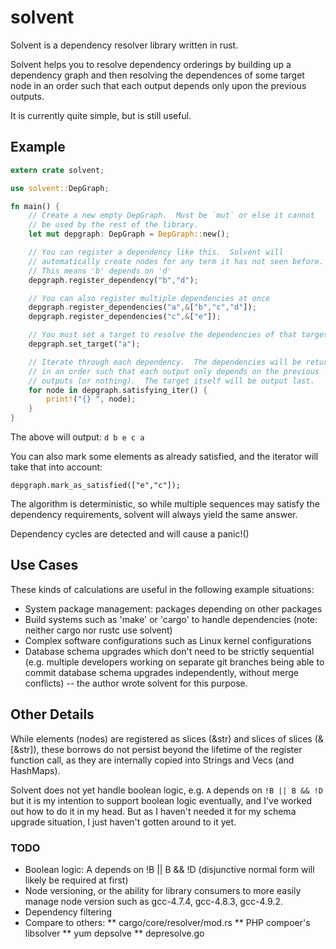 # solvent
Solvent is a dependency resolver library written in rust.

Solvent helps you to resolve dependency orderings by building up a dependency
graph and then resolving the dependences of some target node in an order such
that each output depends only upon the previous outputs.

It is currently quite simple, but is still useful.

## Example

```rust
extern crate solvent;

use solvent::DepGraph;

fn main() {
    // Create a new empty DepGraph.  Must be `mut` or else it cannot
    // be used by the rest of the library.
    let mut depgraph: DepGraph = DepGraph::new();

    // You can register a dependency like this.  Solvent will
    // automatically create nodes for any term it has not seen before.
    // This means 'b' depends on 'd'
    depgraph.register_dependency("b","d");

    // You can also register multiple dependencies at once
    depgraph.register_dependencies("a",&["b","c","d"]);
    depgraph.register_dependencies("c",&["e"]);

    // You must set a target to resolve the dependencies of that target
    depgraph.set_target("a");

    // Iterate through each dependency.  The dependencies will be returned
    // in an order such that each output only depends on the previous
    // outputs (or nothing).  The target itself will be output last.
    for node in depgraph.satisfying_iter() {
        print!("{} ", node);
    }
}
```

The above will output:  `d b e c a`

You can also mark some elements as already satisfied, and the
iterator will take that into account:

```ignore
depgraph.mark_as_satisfied(["e","c"]);
```

The algorithm is deterministic, so while multiple sequences may
satisfy the dependency requirements, solvent will always yield the
same answer.

Dependency cycles are detected and will cause a panic!()

## Use Cases
These kinds of calculations are useful in the following example situations:
* System package management: packages depending on other packages
* Build systems such as 'make' or 'cargo' to handle dependencies
  (note: neither cargo nor rustc use solvent)
* Complex software configurations such as Linux kernel configurations
* Database schema upgrades which don't need to be strictly sequential
  (e.g. multiple developers working on separate git branches being able
  to commit database schema upgrades independently, without merge
  conflicts) -- the author wrote solvent for this purpose.

## Other Details
While elements (nodes) are registered as slices (&str) and slices of
slices (&[&str]), these borrows do not persist beyond the lifetime of
the register function call, as they are internally copied into Strings
and Vecs (and HashMaps).

Solvent does not yet handle boolean logic, e.g. `A` depends on `!B || B && !D`
but it is my intention to support boolean logic eventually, and I've worked
out how to do it in my head.  But as I haven't needed it for my schema
upgrade situation, I just haven't gotten around to it yet.

### TODO
* Boolean logic: A depends on !B || B && !D  (disjunctive normal form will
  likely be required at first)
* Node versioning, or the ability for library consumers to more easily
  manage node version such as gcc-4.7.4, gcc-4.8.3, gcc-4.9.2.
* Dependency filtering
* Compare to others:
** cargo/core/resolver/mod.rs
** PHP compoer's libsolver
** yum depsolve
** depresolve.go
